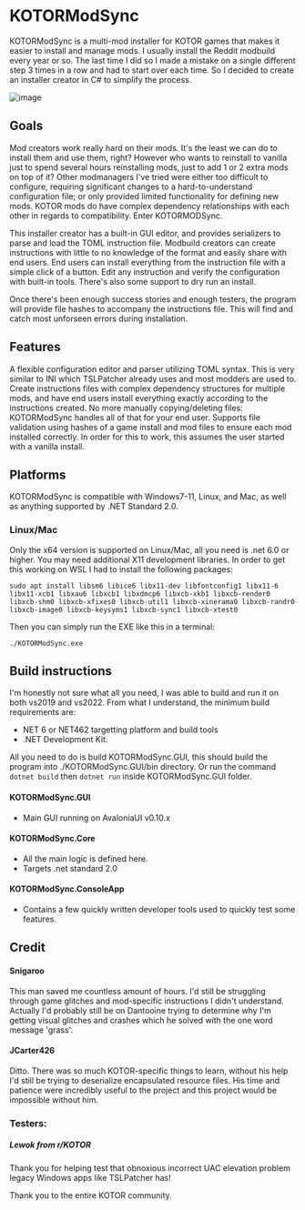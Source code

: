 # KOTORModSync
KOTORModSync is a multi-mod installer for KOTOR games that makes it easier to install and manage mods. I usually install the Reddit modbuild every year or so. The last time I did so I made a mistake on a single different step 3 times in a row and had to start over each time. So I decided to create an installer creator in C# to simplify the process.

![image](https://github.com/th3w1zard1/KOTORModSync/assets/2219836/beb2259b-0417-4a75-bc10-8de0345b3e2f)


## Goals
Mod creators work really hard on their mods. It's the least we can do to install them and use them, right? However who wants to reinstall to vanilla just to spend several hours reinstalling mods, just to add 1 or 2 extra mods on top of it?
Other modmanagers I've tried were either too difficult to configure, requiring significant changes to a hard-to-understand configuration file; or only provided limited functionality for defining new mods. KOTOR mods do have complex dependency relationships with each other in regards to compatibility.
Enter KOTORMODSync.

This installer creator has a built-in GUI editor, and provides serializers to parse and load the TOML instruction file. Modbuild creators can create instructions with little to no knowledge of the format and easily share with end users. End users can install everything from the instruction file with a simple click of a button. Edit any instruction and verify the configuration with built-in tools. There's also some support to dry run an install.

Once there's been enough success stories and enough testers, the program will provide file hashes to accompany the instructions file. This will find and catch most unforseen errors during installation.


## Features
A flexible configuration editor and parser utilizing TOML syntax. This is very similar to INI which TSLPatcher already uses and most modders are used to.
Create instructions files with complex dependency structures for multiple mods, and have end users install everything exactly according to the instructions created. No more manually copying/deleting files: KOTORModSync handles all of that for your end user.
Supports file validation using hashes of a game install and mod files to ensure each mod installed correctly. In order for this to work, this assumes the user started with a vanilla install.

## Platforms
KOTORModSync is compatible with Windows7-11, Linux, and Mac, as well as anything supported by .NET Standard 2.0.

### Linux/Mac
Only the x64 version is supported on Linux/Mac, all you need is .net 6.0 or higher. You may need additional X11 development libraries. In order to get this working on WSL I had to install the following packages:

`sudo apt install libsm6 libice6 libx11-dev libfontconfig1 libx11-6 libx11-xcb1 libxau6 libxcb1 libxdmcp6 libxcb-xkb1 libxcb-render0 libxcb-shm0 libxcb-xfixes0 libxcb-util1 libxcb-xinerama0 libxcb-randr0 libxcb-image0 libxcb-keysyms1 libxcb-sync1 libxcb-xtest0`

Then you can simply run the EXE like this in a terminal:

`./KOTORModSync.exe`


## Build instructions
I'm honestly not sure what all you need, I was able to build and run it on both vs2019 and vs2022. From what I understand, the minimum build requirements are:
- NET 6 or NET462 targetting platform and build tools
- .NET Development Kit.

All you need to do is build KOTORModSync.GUI, this should build the program into ./KOTORModSync.GUI/bin directory. Or run the command `dotnet build` then `dotnet run` inside KOTORModSync.GUI folder.

#### KOTORModSync.GUI
- Main GUI running on AvaloniaUI v0.10.x
#### KOTORModSync.Core
- All the main logic is defined here.
- Targets .net standard 2.0
#### KOTORModSync.ConsoleApp
- Contains a few quickly written developer tools used to quickly test some features.


## Credit
#### Snigaroo
This man saved me countless amount of hours. I'd still be struggling through game glitches and mod-specific instructions I didn't understand. Actually I'd probably still be on Dantooine trying to determine why I'm getting visual glitches and crashes which he solved with the one word message 'grass'.

#### JCarter426
Ditto. There was so much KOTOR-specific things to learn, without his help I'd still be trying to deserialize encapsulated resource files. His time and patience were incredibly useful to the project and this project would be impossible without him.

### Testers:
##### Lewok from r/KOTOR
Thank you for helping test that obnoxious incorrect UAC elevation problem legacy Windows apps like TSLPatcher has!


Thank you to the entire KOTOR community.
